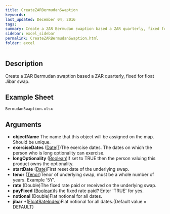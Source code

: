 ```yaml
---
title: CreateZARBermudanSwaption
keywords:
last_updated: December 04, 2016
tags:
summary: Create a ZAR Bermudan swaption based a ZAR quarterly, fixed for float Jibar swap.
sidebar: excel_sidebar
permalink: CreateZARBermudanSwaption.html
folder: excel
---
```


## Description
Create a ZAR Bermudan swaption based a ZAR quarterly, fixed for float Jibar swap.

<!--HUMAN EDIT START-->

<!--## Details-->

<!--HUMAN EDIT END-->

## Example Sheet

    BermudanSwaption.xlsx

## Arguments

* **objectName** The name that this object will be assigned on the map. Should be unique.
* **exerciseDates** ([Date](Date.html)[])The exercise dates.  The dates on which the person who is long optionality can exercise.
* **longOptionality** ([Boolean](Boolean.html))if set to TRUE then the person valuing this product owns the optionality.
* **startDate** ([Date](Date.html))First reset date of the underlying swap.
* **tenor** ([Tenor](Tenor.html))Tenor of underlying swap, must be a whole number of years.  Example '5Y'.
* **rate** (Double)The fixed rate paid or received on the underlying swap.
* **payFixed** ([Boolean](Boolean.html))Is the fixed rate paid? Enter 'TRUE' for yes.
* **notional** (Double)Flat notional for all dates.
* **jibar** *([FloatRateIndex](FloatRateIndex.html))Flat notional for all dates.(Default value = DEFAULT)

<!--HUMAN EDIT START-->

<!--## Validation-->

<!--HUMAN EDIT END-->

